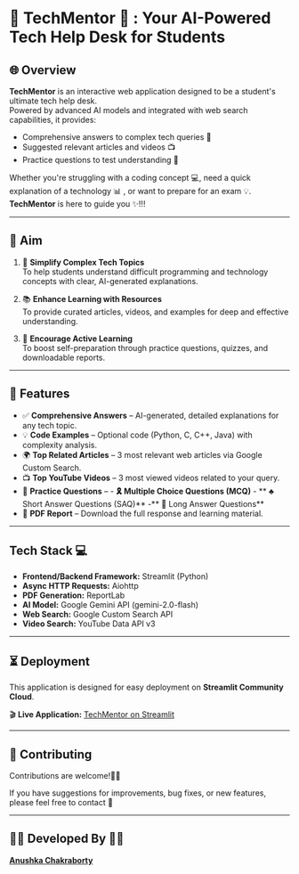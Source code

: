 # 📝 TechMentor 📝 : Your AI-Powered Tech Help Desk for Students 

## 🌐 Overview 

**TechMentor** is an interactive web application designed to be a student's ultimate tech help desk.  
Powered by advanced AI models and integrated with web search capabilities, it provides:

- Comprehensive answers to complex tech queries 🤖  
- Suggested relevant articles and videos 📺  
- Practice questions to test understanding 🧠  

Whether you're struggling with a coding concept 💻, need a quick explanation of a technology 📊 , or want to prepare for an exam 💡.
                   **TechMentor** is here to guide you ✨!!!

---
## 🎯 Aim

1. 💬 **Simplify Complex Tech Topics**  
   To help students understand difficult programming and technology concepts with clear, AI-generated explanations.

2. 📚 **Enhance Learning with Resources**  
   To provide curated articles, videos, and examples for deep and effective understanding.

3. 🧠 **Encourage Active Learning**  
   To boost self-preparation through practice questions, quizzes, and downloadable reports.
 --- 
 
## 🚀 Features 

- ✅ **Comprehensive Answers** – AI-generated, detailed explanations for any tech topic.
- 💡 **Code Examples** – Optional code (Python, C, C++, Java) with complexity analysis.
- 🌍 **Top Related Articles** – 3 most relevant web articles via Google Custom Search.
- 📺 **Top YouTube Videos** – 3 most viewed videos related to your query.
- 📝 **Practice Questions** –
            -  **🎗 Multiple Choice Questions (MCQ)**
            - ** ♣ Short Answer Questions (SAQ)**
             -** 📒 Long Answer Questions**
- 📄 **PDF Report** – Download the full response and learning material.


---

##  Tech Stack 💻

- **Frontend/Backend Framework:** Streamlit (Python)  
- **Async HTTP Requests:** Aiohttp  
- **PDF Generation:** ReportLab  
- **AI Model:** Google Gemini API (gemini-2.0-flash)  
- **Web Search:** Google Custom Search API  
- **Video Search:** YouTube Data API v3

---
##  ⏳ Deployment 

This application is designed for easy deployment on **Streamlit Community Cloud**.

🎬 **Live Application:** [TechMentor on Streamlit](https://tech-mentor-app-k8szevckmur245i22lc4b2.streamlit.app/)


---

## 🤝 Contributing 

Contributions are welcome!🫶🏻

If you have suggestions for improvements, bug fixes, or new features, please feel free to contact 💌

---

## 🧑‍💻 Developed By 👩‍💻

[**Anushka Chakraborty**](https://www.linkedin.com/in/anushka-chakraborty-006881311/)
